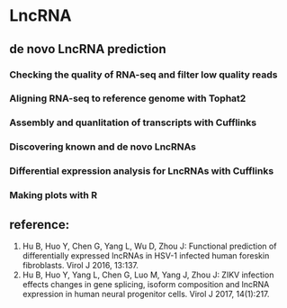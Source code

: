 # LncRNA

## de novo LncRNA prediction

### Checking the quality of RNA-seq and filter low quality reads

### Aligning RNA-seq to reference genome with Tophat2

### Assembly and quanlitation of transcripts with Cufflinks

### Discovering known and de novo LncRNAs

### Differential expression analysis for LncRNAs with Cufflinks

### Making plots with R

## reference:
1. Hu B, Huo Y, Chen G, Yang L, Wu D, Zhou J: Functional prediction of differentially expressed lncRNAs in HSV-1 infected human foreskin fibroblasts. Virol J 2016, 13:137.
2. Hu B, Huo Y, Yang L, Chen G, Luo M, Yang J, Zhou J: ZIKV infection effects changes in gene splicing, isoform composition and lncRNA expression in human neural progenitor cells. Virol J 2017, 14(1):217.
